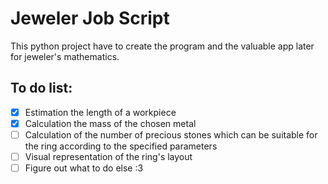 # Jeweler Job Script
This python project have to create the program and the valuable app later for jeweler's mathematics.

## To do list:
- [x] Estimation the length of a workpiece
- [x] Calculation the mass of the chosen metal
- [ ] Сalculation of the number of precious stones which can be suitable for the ring according to the specified parameters
- [ ] Visual representation of the ring's layout
- [ ] Figure out what to do else :3
